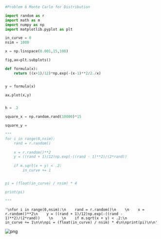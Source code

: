 

```python
#Problem 6 Monte Carlo for Distribution

import random as r
import math as m
import numpy as np
import matplotlib.pyplot as plt

in_curve = 0
nsim = 1000 

x = np.linspace(0.001,15,100)

fig,ax=plt.subplots()

def formula(x): 
    return ((x+1)/12)*np.exp(-(x-1)**2/2./x)


y = formula(x)

ax.plot(x,y)


h = .2

square_x = np.random.rand(10000)*15

square_y = 

"""
for i in range(0,nsim):
    rand = r.random()
    
    x = r.random()**2
    y = ((rand + 1)/12)np.exp(-((rand - 1)**2)/(2*rand))    
    
    if m.sqrt(x + y) < .2:
        in_curve += 1


pi = (float(in_curve) / nsim) * 4

print(pi)

"""
```




    '\nfor i in range(0,nsim):\n    rand = r.random()\n    \n    x = r.random()**2\n    y = ((rand + 1)/12)np.exp(-((rand - 1)**2)/(2*rand))    \n    \n    if m.sqrt(x + y) < .2:\n        in_curve += 1\n\n\npi = (float(in_curve) / nsim) * 4\n\nprint(pi)\n\n'




![png](output_0_1.png)



```python

```
